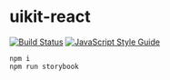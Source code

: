 # uikit-react
[![Build Status](https://travis-ci.org/uikit-react/uikit-react.svg?branch=master)](https://travis-ci.org/uikit-react/uikit-react)
[![JavaScript Style Guide](https://img.shields.io/badge/code_style-standard-brightgreen.svg)](https://standardjs.com)
```
npm i
npm run storybook
```
